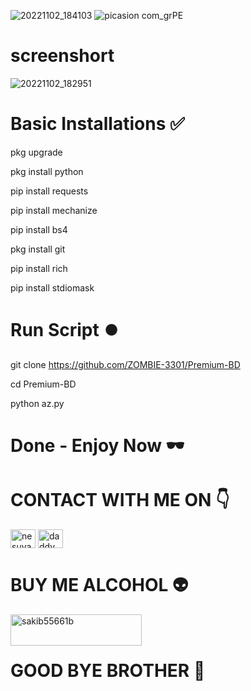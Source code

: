 ![20221102_184103](https://user-images.githubusercontent.com/103543395/199492181-3e627580-1300-4ba3-b61c-348a93e96a0b.gif)
![picasion com_grPE](https://user-images.githubusercontent.com/103543395/199495834-add9a405-0d25-47b8-a5c1-5194f6eaeb77.gif)
# screenshort
![20221102_182951](https://user-images.githubusercontent.com/103543395/199492336-c05c9e4b-da01-4902-935b-6b37e01571bd.jpg)
# Basic Installations ✅

pkg upgrade

pkg install python

pip install requests

pip install mechanize

pip install bs4

pkg install git

pip install rich

pip install stdiomask

# Run Script ⏺️

git clone https://github.com/ZOMBIE-3301/Premium-BD

cd Premium-BD

python az.py

# Done - Enjoy Now 🕶️
# CONTACT WITH ME ON 👇

<a href="https://fb.com/Mr.1000000000000" target="blank"><img align="center" src="https://raw.githubusercontent.com/rahuldkjain/github-profile-readme-generator/master/src/images/icons/Social/facebook.svg" alt="nesuya.nesuya" height="30" width="40" /></a>
<a href="https://instagram.com/daddy_sakib_" target="blank"><img align="center" src="https://raw.githubusercontent.com/rahuldkjain/github-profile-readme-generator/master/src/images/icons/Social/instagram.svg" alt="daddy_sakib_" height="30" width="40" /></a>
</p>

# BUY ME ALCOHOL 👽
<p><a href="https://www.buymeacoffee.com/sakib55661b"> <img align="left" src="https://cdn.buymeacoffee.com/buttons/v2/default-yellow.png" height="50" width="210" alt="sakib55661b" /></a></p><br><br>

# GOOD BYE BROTHER 💓
